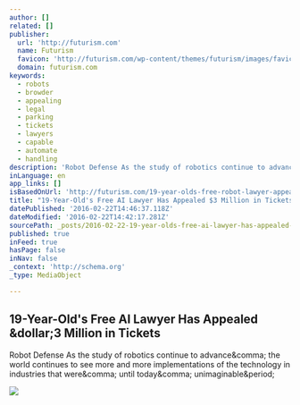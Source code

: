 ```yaml
---
author: []
related: []
publisher:
  url: 'http://futurism.com'
  name: Futurism
  favicon: 'http://futurism.com/wp-content/themes/futurism/images/favicon.png?v=3434'
  domain: futurism.com
keywords:
  - robots
  - browder
  - appealing
  - legal
  - parking
  - tickets
  - lawyers
  - capable
  - automate
  - handling
description: 'Robot Defense As the study of robotics continue to advance, the world continues to see more and more implementations of the technology in industries that were, until today, unimaginable.'
inLanguage: en
app_links: []
isBasedOnUrl: 'http://futurism.com/19-year-olds-free-robot-lawyer-appealed-3-million-tickets/'
title: "19-Year-Old's Free AI Lawyer Has Appealed $3 Million in Tickets"
datePublished: '2016-02-22T14:46:37.118Z'
dateModified: '2016-02-22T14:42:17.281Z'
sourcePath: _posts/2016-02-22-19-year-olds-free-ai-lawyer-has-appealed-dollar3-million-in-tick.md
published: true
inFeed: true
hasPage: false
inNav: false
_context: 'http://schema.org'
_type: MediaObject

---
```

<article style=""><h1>19-Year-Old's Free AI Lawyer Has Appealed &amp;dollar;3 Million in Tickets</h1><p>Robot Defense As the study of robotics continue to advance&amp;comma; the world continues to see more and more implementations of the technology in industries that were&amp;comma; until today&amp;comma; unimaginable&amp;period;</p><img src="http://futurism.com/wp-content/uploads/2016/02/robot-lawyer.png" /></article>